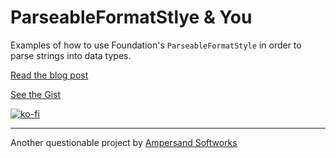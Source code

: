 # ParseableFormatStlye & You

Examples of how to use Foundation's `ParseableFormatStyle` in order to parse strings into data types.

[Read the blog post](https://ampersandsoftworks.com/parsing-strings-with-parseableformatstyle)

[See the Gist](https://gist.github.com/brettohland/f07fa1069e495d96dda098f13adaefae)

[![ko-fi](https://ko-fi.com/img/githubbutton_sm.svg)](https://ko-fi.com/Q5Q6BLZHQ)

---

Another questionable project by [Ampersand Softworks](https://ampersandsoftworks.com)

